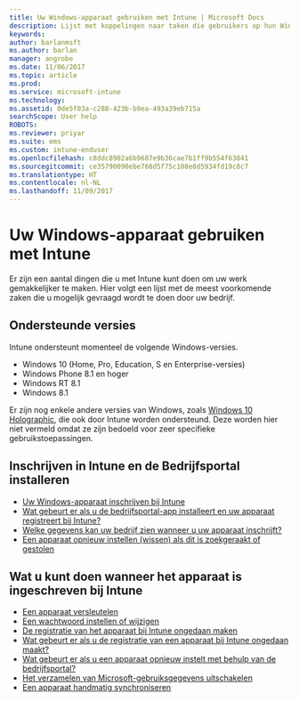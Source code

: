 ```yaml
---
title: Uw Windows-apparaat gebruiken met Intune | Microsoft Docs
description: Lijst met koppelingen naar taken die gebruikers op hun Windows-apparaat kunnen uitvoeren wanneer het apparaat bij Intune is ingeschreven
keywords: 
author: barlanmsft
ms.author: barlan
manager: angrobe
ms.date: 11/06/2017
ms.topic: article
ms.prod: 
ms.service: microsoft-intune
ms.technology: 
ms.assetid: 0de5f03a-c288-423b-b9ea-493a39eb715a
searchScope: User help
ROBOTS: 
ms.reviewer: priyar
ms.suite: ems
ms.custom: intune-enduser
ms.openlocfilehash: c8ddc8902a6b9687e9b36cae7b1ff9b554f63841
ms.sourcegitcommit: ce35790090ebe768d5f75c108e8d5934fd19c8c7
ms.translationtype: HT
ms.contentlocale: nl-NL
ms.lasthandoff: 11/09/2017
---
```

# <a name="using-your-windows-device-with-intune"></a>Uw Windows-apparaat gebruiken met Intune

Er zijn een aantal dingen die u met Intune kunt doen om uw werk gemakkelijker te maken. Hier volgt een lijst met de meest voorkomende zaken die u mogelijk gevraagd wordt te doen door uw bedrijf.

## <a name="supported-versions"></a>Ondersteunde versies

Intune ondersteunt momenteel de volgende Windows-versies.

* Windows 10 (Home, Pro, Education, S en Enterprise-versies)
* Windows Phone 8.1 en hoger
* Windows RT 8.1
* Windows 8.1

Er zijn nog enkele andere versies van Windows, zoals [Windows 10 Holographic](https://www.microsoft.com/hololens), die ook door Intune worden ondersteund. Deze worden hier niet vermeld omdat ze zijn bedoeld voor zeer specifieke gebruikstoepassingen.

## <a name="enrolling-into-intune-and-installing-the-company-portal"></a>Inschrijven in Intune en de Bedrijfsportal installeren

- [Uw Windows-apparaat inschrijven bij Intune](enroll-your-device-in-intune-windows.md)
- [Wat gebeurt er als u de bedrijfsportal-app installeert en uw apparaat registreert bij Intune?](what-happens-if-you-install-the-company-portal-app-and-enroll-your-device-in-intune-windows.md)
- [Welke gegevens kan uw bedrijf zien wanneer u uw apparaat inschrijft?](what-info-can-your-company-see-when-you-enroll-your-device-in-intune.md)
- [Een apparaat opnieuw instellen (wissen) als dit is zoekgeraakt of gestolen](reset-erase-your-device-cpwebsite.md)

## <a name="things-you-can-do-when-your-device-is-enrolled-in-intune"></a>Wat u kunt doen wanneer het apparaat is ingeschreven bij Intune

- [Een apparaat versleutelen](encrypt-your-device-windows.md)
- [Een wachtwoord instellen of wijzigen](set-or-change-your-password-windows.md)
- [De registratie van het apparaat bij Intune ongedaan maken](unenroll-your-device-from-intune-windows.md)
- [Wat gebeurt er als u de registratie van een apparaat bij Intune ongedaan maakt?](what-happens-if-you-unenroll-your-device-from-intune-windows.md)
- [Wat gebeurt er als u een apparaat opnieuw instelt met behulp van de bedrijfsportal?](what-happens-if-you-reset-your-device-using-the-company-portal-windows.md)
- [Het verzamelen van Microsoft-gebruiksgegevens uitschakelen](turn-off-microsoft-usage-data-collection-windows.md)
- [Een apparaat handmatig synchroniseren](sync-your-device-manually-windows.md)
